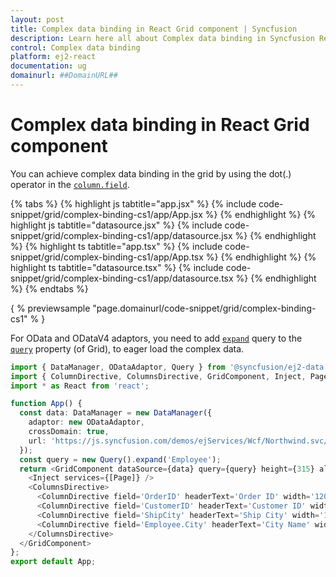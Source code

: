 ```yaml
---
layout: post
title: Complex data binding in React Grid component | Syncfusion
description: Learn here all about Complex data binding in Syncfusion React Grid component of Syncfusion Essential JS 2 and more.
control: Complex data binding 
platform: ej2-react
documentation: ug
domainurl: ##DomainURL##
---
```


# Complex data binding in React Grid component

You can achieve complex data binding in the grid by using the dot(.) operator in the [`column.field`](https://ej2.syncfusion.com/angular/documentation/api/grid/column/#field).

{% tabs %}
{% highlight js tabtitle="app.jsx" %}
{% include code-snippet/grid/complex-binding-cs1/app/App.jsx %}
{% endhighlight %}
{% highlight js tabtitle="datasource.jsx" %}
{% include code-snippet/grid/complex-binding-cs1/app/datasource.jsx %}
{% endhighlight %}
{% highlight ts tabtitle="app.tsx" %}
{% include code-snippet/grid/complex-binding-cs1/app/App.tsx %}
{% endhighlight %}
{% highlight ts tabtitle="datasource.tsx" %}
{% include code-snippet/grid/complex-binding-cs1/app/datasource.tsx %}
{% endhighlight %}
{% endtabs %}

{ % previewsample "page.domainurl/code-snippet/grid/complex-binding-cs1" % }

For OData and ODataV4 adaptors, you need to add [`expand`](https://ej2.syncfusion.com/documentation/api/data/query/#expand) query to the [`query`](https://ej2.syncfusion.com/angular/documentation/api/grid/#query) property (of Grid), to eager load the complex data.

```typescript
import { DataManager, ODataAdaptor, Query } from '@syncfusion/ej2-data';
import { ColumnDirective, ColumnsDirective, GridComponent, Inject, Page } from '@syncfusion/ej2-react-grids';
import * as React from 'react';

function App() {
  const data: DataManager = new DataManager({
    adaptor: new ODataAdaptor,
    crossDomain: true,
    url: 'https://js.syncfusion.com/demos/ejServices/Wcf/Northwind.svc/Orders'
  });
  const query = new Query().expand('Employee');
  return <GridComponent dataSource={data} query={query} height={315} allowPaging={true}>
    <Inject services={[Page]} />
    <ColumnsDirective>
      <ColumnDirective field='OrderID' headerText='Order ID' width='120' textAlign="Right" />
      <ColumnDirective field='CustomerID' headerText='Customer ID' width='150' />
      <ColumnDirective field='ShipCity' headerText='Ship City' width='150' />
      <ColumnDirective field='Employee.City' headerText='City Name' width='150' />
    </ColumnsDirective>
  </GridComponent>
};
export default App;
```